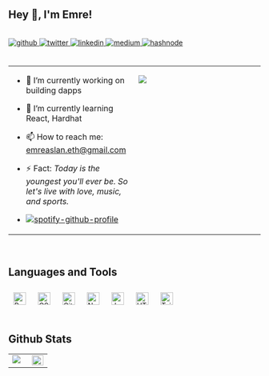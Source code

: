 ## Hey 👋, I'm Emre!
<br/>
<a href="https://github.com/emreaslan7" target="_blank">
    <img src=https://img.shields.io/badge/github-%2324292e.svg?&style=for-the-badge&logo=github&logoColor=white alt=github style="margin-bottom: 5px;" />
</a>
<a href="https://twitter.com/blockenddev" target="_blank">
    <img src=https://img.shields.io/badge/twitter-%2300acee.svg?&style=for-the-badge&logo=twitter&logoColor=white alt=twitter style="margin-bottom: 5px;" />
</a>
<a href="https://linkedin.com/in/emreaslan7" target="_blank">
    <img src=https://img.shields.io/badge/linkedin-%231E77B5.svg?&style=for-the-badge&logo=linkedin&logoColor=white alt=linkedin style="margin-bottom: 5px;" />
</a>
<a href="https://medium.com/@blockenddev" target="_blank">
    <img src=https://img.shields.io/badge/medium-%23292929.svg?&style=for-the-badge&logo=medium&logoColor=white alt=medium style="margin-bottom: 5px;" />
</a>
<a href="https://hashnode.com/@emreaslan" target="_blank">
    <img src=https://img.shields.io/badge/hashnode-%232962FF.svg?&style=for-the-badge&logo=hashnode&logoColor=white alt=hashnode style="margin-bottom: 5px;" />
</a>  


<br/>

<br/>
<table><tr><td valign="top" width="50%">

- 🔭 I’m currently working on building dapps

- 🌱 I’m currently learning React, Hardhat

- 📫 How to reach me: emreaslan.eth@gmail.com

- ⚡ Fact: _Today is the youngest you'll ever be.
           So let's live with love, music, and sports._

- [![spotify-github-profile](https://spotify-github-profile.vercel.app/api/view?uid=3177dtsjm5kepyvuyq7ltyeolaxy&cover_image=false&theme=default&bar_color_cover=true)](https://github.com/kittinan/spotify-github-profile)

</td><td valign="top" width="50%">

<img src="https://media.giphy.com/media/nIoUgc3KW2BF5rxVj2/giphy.gif
"  style="width:100% align:left" />

</td></tr></table>

<br/>

## Languages and Tools

<div style="align:center">  
<a href="https://reactjs.org/" target="_blank"><img style="margin: 10px" src="https://profilinator.rishav.dev/skills-assets/react-original-wordmark.svg" alt="React" height="25" /></a>  
<a href="https://www.w3schools.com/css/" target="_blank"><img style="margin: 10px" src="https://profilinator.rishav.dev/skills-assets/css3-original-wordmark.svg" alt="CSS3" height="25" /></a>  
<a href="https://github.com/" target="_blank"><img style="margin: 10px" src="https://profilinator.rishav.dev/skills-assets/git-scm-icon.svg" alt="Git" height="25" /></a>  
<a href="https://nodejs.org/" target="_blank"><img style="margin: 10px" src="https://profilinator.rishav.dev/skills-assets/nodejs-original-wordmark.svg" alt="Node.js" height="25" /></a>  
<a href="https://www.javascript.com/" target="_blank"><img style="margin: 10px" src="https://profilinator.rishav.dev/skills-assets/javascript-original.svg" alt="JavaScript" height="25" /></a>  
<a href="https://en.wikipedia.org/wiki/HTML5" target="_blank"><img style="margin: 10px" src="https://profilinator.rishav.dev/skills-assets/html5-original-wordmark.svg" alt="HTML5" height="25" /></a>  
<a href="https://www.tailwindcss.com/" target="_blank"><img style="margin: 10px" src="https://profilinator.rishav.dev/skills-assets/tailwindcss.svg" alt="Tailwind CSS" height="25" /></a>  
</div>

<br/>

## Github Stats

<table><tr><td valign="top" width="50%">

<img src="https://github-readme-stats.vercel.app/api?username=emreaslan7&show_icons=true&count_private=true&hide_border=true"  style="width: 100% align: left"  />

</td><td valign="top" width="50%">

<img src="https://github-readme-stats.vercel.app/api/top-langs/?username=emreaslan7&hide_border=true&layout=compact" align="left" style="width: 100%" />

</td></tr></table>

<br/>


